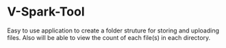 # V-Spark-Tool

Easy to use application to create a folder struture for storing and uploading files. 
Also will be able to view the count of each file(s) in each directory.
